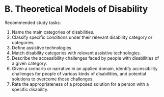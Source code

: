 # B. Theoretical Models of Disability
Recommended study tasks:
1.	Name the main categories of disabilities.
2.	Classify specific conditions under their relevant disability category or categories.
3.	Define assistive technologies.
4.	Match disability categories with relevant assistive technologies.
5.	Describe the accessibility challenges faced by people with disabilities of a given category.
6.	Given a scenario or narrative in an applied domain, identify accessibility challenges for people of various kinds of disabilities, and potential solutions to overcome those challenges.
7.	Rate the appropriateness of a proposed solution for a person with a specific disability.
